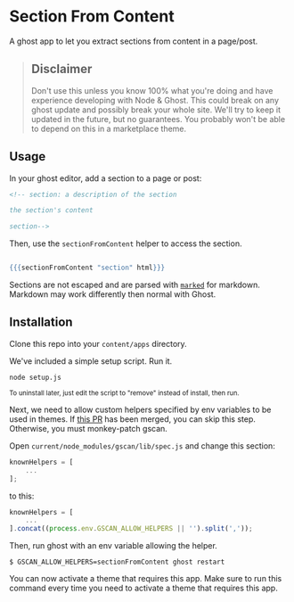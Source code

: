 # Section From Content

A ghost app to let you extract sections from content in a page/post.

> ## Disclaimer
>
> Don't use this unless you know 100% what you're doing and have experience
> developing with Node & Ghost. This could break on any ghost update and
> possibly break your whole site. We'll try to keep it updated in the future,
> but no guarantees. You probably won't be able to depend on this in a
> marketplace theme.

## Usage

In your ghost editor, add a section to a page or post:

```html
<!-- section: a description of the section

the section's content

section-->
```

Then, use the `sectionFromContent` helper to access the section.

```hbs

{{{sectionFromContent "section" html}}}

```

Sections are not escaped and are parsed with [`marked`][marked] for markdown.
Markdown may work differently then normal with Ghost.

[marked]: https://github.com/chjj/marked

## Installation

Clone this repo into your `content/apps` directory.

We've included a simple setup script. Run it.

```node
node setup.js
```

<small>To uninstall later, just edit the script to "remove" instead of install, then run.</small>

Next, we need to allow custom helpers specified by env variables to be used
in themes. If [this PR][env-pr] has been merged, you can skip this step.
Otherwise, you must monkey-patch gscan.

Open `current/node_modules/gscan/lib/spec.js` and change this section:

```js
knownHelpers = [
    ...
];
```

to this:

```js
knownHelpers = [
    ...
].concat((process.env.GSCAN_ALLOW_HELPERS || '').split(','));
```

Then, run ghost with an env variable allowing the helper.

    $ GSCAN_ALLOW_HELPERS=sectionFromContent ghost restart

You can now activate a theme that requires this app. Make sure to run this
command every time you need to activate a theme that requires this app.

[env-pr]: https://github.com/TryGhost/gscan/pull/91
